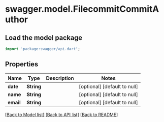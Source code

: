 # swagger.model.FilecommitCommitAuthor

## Load the model package
```dart
import 'package:swagger/api.dart';
```

## Properties
Name | Type | Description | Notes
------------ | ------------- | ------------- | -------------
**date** | **String** |  | [optional] [default to null]
**name** | **String** |  | [optional] [default to null]
**email** | **String** |  | [optional] [default to null]

[[Back to Model list]](../README.md#documentation-for-models) [[Back to API list]](../README.md#documentation-for-api-endpoints) [[Back to README]](../README.md)


